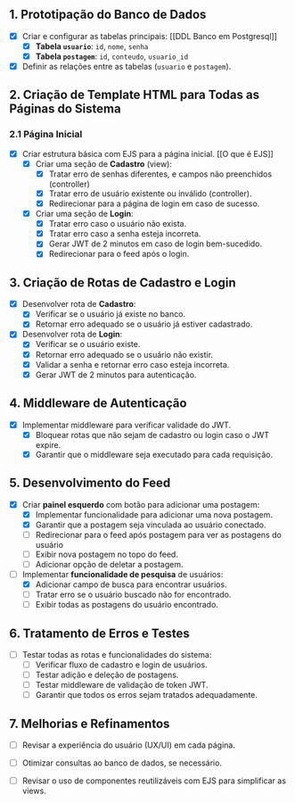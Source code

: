 
## 1. Prototipação do Banco de Dados
- [x] Criar e configurar as tabelas principais: [[DDL Banco em Postgresql]]
  - [x] **Tabela `usuario`**: `id`, `nome`, `senha`
  - [x] **Tabela `postagem`**: `id`, `conteudo`, `usuario_id`
- [x] Definir as relações entre as tabelas (`usuario` e `postagem`).

## 2. Criação de Template HTML para Todas as Páginas do Sistema

### 2.1 Página Inicial
- [x] Criar estrutura básica com EJS para a página inicial. [[O que é EJS]]
  - [x] Criar uma seção de **Cadastro** (view):
    - [x] Tratar erro de senhas diferentes, e campos não preenchidos (controller)
    - [x] Tratar erro de usuário existente ou inválido (controller).
    - [x] Redirecionar para a página de login em caso de sucesso.
  - [x] Criar uma seção de **Login**:
    - [x] Tratar erro caso o usuário não exista.
    - [x] Tratar erro caso a senha esteja incorreta.
    - [x] Gerar JWT de 2 minutos em caso de login bem-sucedido.
    - [x] Redirecionar para o feed após o login.

## 3. Criação de Rotas de Cadastro e Login
- [x] Desenvolver rota de **Cadastro**:
  - [x] Verificar se o usuário já existe no banco.
  - [x] Retornar erro adequado se o usuário já estiver cadastrado.
- [x] Desenvolver rota de **Login**:
  - [x] Verificar se o usuário existe.
  - [x] Retornar erro adequado se o usuário não existir.
  - [x] Validar a senha e retornar erro caso esteja incorreta.
  - [x] Gerar JWT de 2 minutos para autenticação.

## 4. Middleware de Autenticação
- [x] Implementar middleware para verificar validade do JWT.
  - [x] Bloquear rotas que não sejam de cadastro ou login caso o JWT expire.
  - [x] Garantir que o middleware seja executado para cada requisição.

## 5. Desenvolvimento do Feed
- [x] Criar **painel esquerdo** com botão para adicionar uma postagem:
  - [x] Implementar funcionalidade para adicionar uma nova postagem.
  - [x] Garantir que a postagem seja vinculada ao usuário conectado.
  - [ ] Redirecionar para o feed após postagem para ver as postagens do usuário
  - [ ] Exibir nova postagem no topo do feed.
  - [ ] Adicionar opção de deletar a postagem.
- [ ] Implementar **funcionalidade de pesquisa** de usuários:
  - [x] Adicionar campo de busca para encontrar usuários.
  - [ ] Tratar erro se o usuário buscado não for encontrado.
  - [ ] Exibir todas as postagens do usuário encontrado.

## 6. Tratamento de Erros e Testes
- [ ] Testar todas as rotas e funcionalidades do sistema:
  - [ ] Verificar fluxo de cadastro e login de usuários.
  - [ ] Testar adição e deleção de postagens.
  - [ ] Testar middleware de validação de token JWT.
  - [ ] Garantir que todos os erros sejam tratados adequadamente.

## 7. Melhorias e Refinamentos
- [ ] Revisar a experiência do usuário (UX/UI) em cada página.
- [ ] Otimizar consultas ao banco de dados, se necessário.
- [ ] Revisar o uso de componentes reutilizáveis com EJS para simplificar as views.

